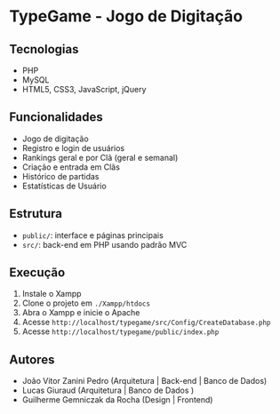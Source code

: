 # TypeGame - Jogo de Digitação

## Tecnologias
- PHP
- MySQL
- HTML5, CSS3, JavaScript, jQuery

## Funcionalidades
- Jogo de digitação
- Registro e login de usuários
- Rankings geral e por Clã (geral e semanal)
- Criação e entrada em Clãs
- Histórico de partidas
- Estatísticas de Usuário

## Estrutura
- `public/`: interface e páginas principais
- `src/`: back-end em PHP usando padrão MVC

## Execução
1. Instale o Xampp
2. Clone o projeto em `./Xampp/htdocs`
3. Abra o Xampp e inicie o Apache
4. Acesse `http://localhost/typegame/src/Config/CreateDatabase.php`
5. Acesse `http://localhost/typegame/public/index.php`

## Autores
- João Vitor Zanini Pedro (Arquitetura | Back-end | Banco de Dados)
- Lucas Giuraud (Arquitetura | Banco de Dados )
- Guilherme Gemniczak da Rocha (Design | Frontend)

